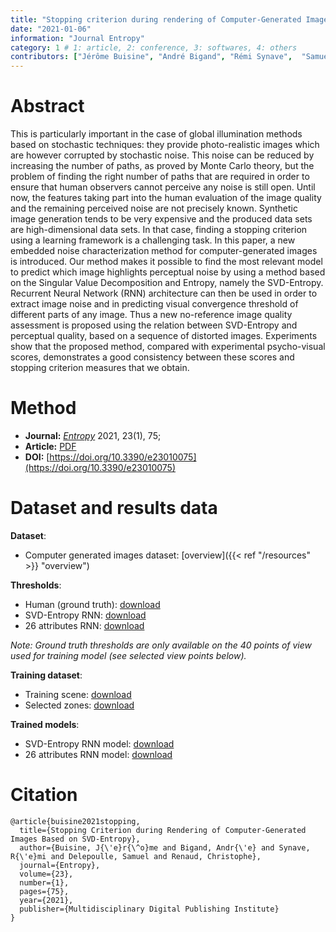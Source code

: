 ```yaml
---
title: "Stopping criterion during rendering of Computer-Generated Images based on SVD-Entropy"
date: "2021-01-06"
information: "Journal Entropy"
category: 1 # 1: article, 2: conference, 3: softwares, 4: others
contributors: ["Jérôme Buisine", "André Bigand", "Rémi Synave",  "Samuel Delepoulle", "Christophe Renaud"]
---
```


# Abstract
This is particularly important in the case of global illumination methods based on stochastic techniques:  they provide photo-realistic images which are however corrupted by stochastic noise. This noise can be reduced by increasing the number of paths, as proved by Monte Carlo theory, but the problem of finding the right number of paths that are required in order to ensure that human observers cannot perceive any noise is still open. Until now,  the features taking part into the human evaluation of the image quality and the remaining perceived noise are not precisely known. Synthetic image generation tends to be very expensive and the produced data sets are high-dimensional data sets. In that case, finding a stopping criterion using a learning framework is a challenging task. In this paper, a new embedded noise characterization method for computer-generated images is introduced. Our method makes it possible to find  the most relevant model to predict which image highlights perceptual noise by using a method based on the Singular Value Decomposition and Entropy, namely the SVD-Entropy. Recurrent Neural Network (RNN) architecture can then be used in order to  extract image noise  and in predicting visual convergence threshold of different parts of any image. Thus a new no-reference image quality assessment is proposed using the relation between SVD-Entropy and perceptual quality, based on a sequence of distorted images. Experiments show that the proposed  method, compared with experimental psycho-visual scores, demonstrates a good consistency between these scores and stopping criterion measures that we obtain.

# Method

- **Journal:** [_Entropy_](https://www.mdpi.com/journal/entropy) 2021, 23(1), 75;
- **Article:** [PDF](https://www.mdpi.com/1099-4300/23/1/75/pdf)
- **DOI:** [https://doi.org/10.3390/e23010075](https://doi.org/10.3390/e23010075) 

# Dataset and results data

**Dataset**:
- Computer generated images dataset: [overview]({{< ref "/resources" >}} "overview")

**Thresholds**:
- Human (ground truth): [download](/articles/noise-detection/thresholds/human-thresholds.csv)
- SVD-Entropy RNN: [download](/articles/noise-detection/thresholds/SVD-Entropy-thresholds.csv)
- 26 attributes RNN: [download](/articles/noise-detection/thresholds/26-attributes-thresholds.csv)

*_Note_: Ground truth thresholds are only available on the 40 points of view used for training model (see selected view points below).*

**Training dataset**:
- Training scene: [download](/articles/noise-detection/training/selected_scenes.csv)
- Selected zones: [download](/articles/noise-detection/training/selected_zones.csv)

**Trained models**:

- SVD-Entropy RNN model: [download](/articles/noise-detection/models/paper_svd_entropy_blocks.h5)
- 26 attributes RNN model: [download](/articles/noise-detection/models/paper_26_attributes.h5)

# Citation
```
@article{buisine2021stopping,
  title={Stopping Criterion during Rendering of Computer-Generated Images Based on SVD-Entropy},
  author={Buisine, J{\'e}r{\^o}me and Bigand, Andr{\'e} and Synave, R{\'e}mi and Delepoulle, Samuel and Renaud, Christophe},
  journal={Entropy},
  volume={23},
  number={1},
  pages={75},
  year={2021},
  publisher={Multidisciplinary Digital Publishing Institute}
}
```